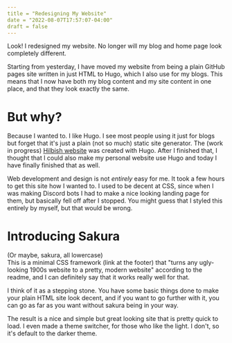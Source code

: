 ```yaml
---
title = "Redesigning My Website"
date = "2022-08-07T17:57:07-04:00"
draft = false
---
```


Look! I redesigned my website. No longer will my blog and home page look
completely different.  

Starting from yesterday, I have moved my website from being a plain
GitHub pages site written in just HTML to Hugo, which I also use for
my blogs. This means that I now have both my blog content and my site
content in one place, and that they look exactly the same.

# But why?

Because I wanted to.
I like Hugo. I see most people using it just for blogs but
forget that it's just a plain (not so much) static site generator.
The (work in progress) [Hilbish website](https://rosettea.github.io/Hilbish)
was created with Hugo. After I finished that, I thought that I could also
make my personal website use Hugo and today I have finally finished that
as well.

Web development and design is not *entirely* easy for me. It took a few
hours to get this site how I wanted to. I used to be decent at CSS,
since when I was making Discord bots I had to make a nice looking
landing page for them, but basically fell off after I stopped.
You might guess that I styled this entirely by myself, but that would be wrong.

# Introducing Sakura

(Or maybe, sakura, all lowercase)  
This is a minimal CSS framework (link at the footer) that "turns any
ugly-looking 1900s website to a pretty, modern website" according to the
readme, and I can definitely say that it works really well for that.

I think of it as a stepping stone. You have some basic things
done to make your plain HTML site look decent, and if you want to go further
with it, you can go as far as you want without sakura being in your way.

The result is a nice and simple but great looking site that is pretty quick
to load. I even made a theme switcher, for those who like the light. I don't,
so it's default to the darker theme.
